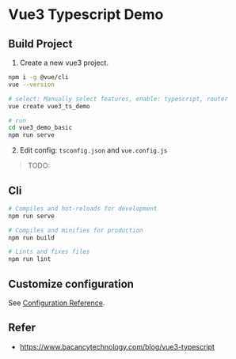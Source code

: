 # Vue3 Typescript Demo

## Build Project

1. Create a new vue3 project.

```sh
npm i -g @vue/cli
vue --version

# select: Manually select features, enable: typescript, router
vue create vue3_ts_demo

# run
cd vue3_demo_basic
npm run serve
```

2. Edit config: `tsconfig.json` and `vue.config.js`

> TODO:
> 

## Cli

```sh
# Compiles and hot-reloads for development
npm run serve

# Compiles and minifies for production
npm run build

# Lints and fixes files
npm run lint
```

## Customize configuration

See [Configuration Reference](https://cli.vuejs.org/config/).

## Refer

- <https://www.bacancytechnology.com/blog/vue3-typescript>

